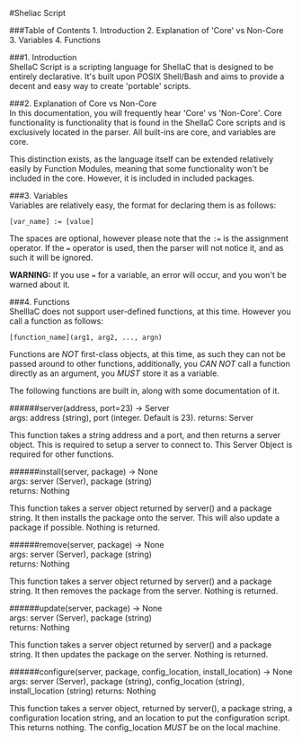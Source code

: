 #Sheliac Script

###Table of Contents 1. Introduction
2. Explanation of 'Core' vs Non-Core
3. Variables
4. Functions

###1. Introduction  
  ShelIaC Script is a scripting language for ShelIaC that is designed to be entirely declarative. It's built upon POSIX Shell/Bash and aims to provide a decent and easy way to create 'portable' scripts.

###2. Explanation of Core vs Non-Core  
  In this documentation, you will frequently hear 'Core' vs 'Non-Core'. Core functionality is functionality that is found in the ShelIaC Core scripts and is exclusively located in the parser. All built-ins are core, and variables are core. 

  This distinction exists, as the language itself can be extended relatively easily by Function Modules, meaning that some functionality won't be included in the core. However, it is included in included packages.

###3. Variables   
  Variables are relatively easy, the format for declaring them is as follows: 
```
[var_name] := [value] 
```
The spaces are optional, however please note that the `:=` is the assignment operator. If the `=` operator is used, then the parser will not notice it, and as such it will be ignored. 

**WARNING:** If you use `=` for a variable, an error will occur, and you won't be warned about it.

###4. Functions   
  ShellIaC does not support user-defined functions, at this time. However you call a function as follows: 
```
[function_name](arg1, arg2, ..., argn)
```

Functions are *NOT* first-class objects, at this time, as such they can not be passed around to other functions, additionally, you *CAN NOT* call a function directly as an argument, you *MUST* store it as a variable.

The following functions are built in, along with some documentation of it. 

######server(address, port=23) -> Server  
  args: address (string), port (integer. Default is 23). 
  returns: Server
  
  This function takes a string address and a port, and then returns a server object. This is required to setup a server to connect to. This Server Object is required for other functions.

######install(server, package) -> None  
  args: server (Server), package (string)  
  returns: Nothing

  This function takes a server object returned by server() and a package string. It then installs the package onto the server.  This will also update a package if possible. Nothing is returned.

######remove(server, package) -> None  
  args: server (Server), package (string)  
  returns: Nothing

  This function takes a server object returned by server() and a package string. It then removes the package from the server. Nothing is returned.

######update(server, package) -> None  
  args: server (Server), package (string)  
  returns: Nothing

  This function takes a server object returned by server() and a package string. It then updates the package on the server. Nothing is returned.

######configure(server, package, config_location, install_location) -> None  
  args: server (Server), package (string), config_location (string), install_location (string) 
  returns: Nothing

  This function takes a server object, returned by server(), a package string, a configuration location string, and an location to put the configuration script. This returns nothing. The config_location *MUST* be on the local machine.
